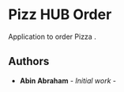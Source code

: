 # Pizz HUB Order

Application to order Pizza .


## Authors

* **Abin Abraham** - *Initial work* - 


